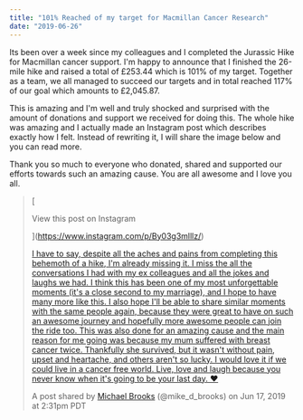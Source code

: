 ```yaml
---
title: "101% Reached of my target for Macmillan Cancer Research"
date: "2019-06-26"
---
```


Its been over a week since my colleagues and I completed the Jurassic Hike for Macmillan cancer support. I'm happy to announce that I finished the 26-mile hike and raised a total of £253.44 which is 101% of my target. Together as a team, we all managed to succeed our targets and in total reached 117% of our goal which amounts to £2,045.87.

This is amazing and I'm well and truly shocked and surprised with the amount of donations and support we received for doing this. The whole hike was amazing and I actually made an Instagram post which describes exactly how I felt. Instead of rewriting it, I will share the image below and you can read more.

Thank you so much to everyone who donated, shared and supported our efforts towards such an amazing cause. You are all awesome and I love you all.

> [
> 
> View this post on Instagram
> 
> ](https://www.instagram.com/p/By03g3mlllz/)
> 
> [I have to say, despite all the aches and pains from completing this behemoth of a hike, I'm already missing it. I miss the all the conversations I had with my ex colleagues and all the jokes and laughs we had. I think this has been one of my most unforgettable moments (it's a close second to my marriage), and I hope to have many more like this. I also hope I'll be able to share similar moments with the same people again, because they were great to have on such an awesome journey and hopefully more awesome people can join the ride too. This was also done for an amazing cause and the main reason for me going was because my mum suffered with breast cancer twice. Thankfully she survived, but it wasn't without pain, upset and heartache, and others aren't so lucky. I would love it if we could live in a cancer free world. Live, love and laugh because you never know when it's going to be your last day. ♥️](https://www.instagram.com/p/By03g3mlllz/)
> 
> A post shared by [Michael Brooks](https://www.instagram.com/mike_d_brooks/) (@mike\_d\_brooks) on Jun 17, 2019 at 2:31pm PDT

<script async src="//www.instagram.com/embed.js"></script>
